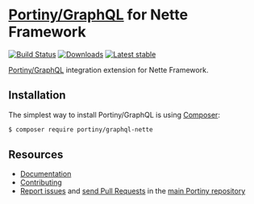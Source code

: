 # [Portiny/GraphQL](https://github.com/portiny/graphql) for Nette Framework

[![Build Status](https://img.shields.io/travis/portiny/graphql-nette.svg?style=flat-square)](https://travis-ci.org/portiny/graphql-nette)
[![Downloads](https://img.shields.io/packagist/dt/portiny/graphql-nette.svg?style=flat-square)](https://packagist.org/packages/portiny/graphql-nette)
[![Latest stable](https://img.shields.io/github/tag/portiny/graphql-nette.svg?style=flat-square)](https://packagist.org/packages/portiny/graphql-nette)

[Portiny/GraphQL](https://github.com/portiny/graphql) integration extension for Nette Framework.


## Installation

The simplest way to install Portiny/GraphQL is using  [Composer](http://getcomposer.org/):

```sh
$ composer require portiny/graphql-nette
```


## Resources

 * [Documentation](https://github.com/portiny/graphql-nette/blob/master/docs/en/index.md)
 * [Contributing](https://github.com/portiny/portiny/blob/master/CODE_OF_CONDUCT.md)
 * [Report issues](https://github.com/portiny/portiny/issues) and [send Pull Requests](https://github.com/portiny/portiny/pulls) in the [main Portiny repository](https://github.com/portiny/portiny)
